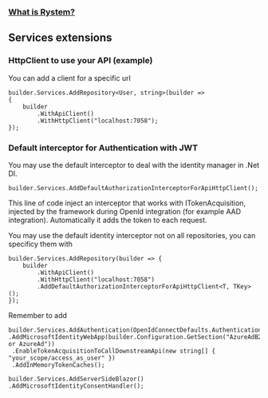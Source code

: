 ﻿### [What is Rystem?](https://github.com/KeyserDSoze/Rystem)

## Services extensions

### HttpClient to use your API (example)
You can add a client for a specific url

    builder.Services.AddRepository<User, string>(builder =>
    {
        builder
            .WithApiClient()
            .WithHttpClient("localhost:7058");
    });

### Default interceptor for Authentication with JWT
You may use the default interceptor to deal with the identity manager in .Net DI.

    builder.Services.AddDefaultAuthorizationInterceptorForApiHttpClient();

This line of code inject an interceptor that works with ITokenAcquisition, injected by the framework during OpenId integration (for example AAD integration).
Automatically it adds the token to each request.

You may use the default identity interceptor not on all repositories, you can specificy them with

    builder.Services.AddRepository(builder => {
        builder
            .WithApiClient()
            .WithHttpClient("localhost:7058")
            .AddDefaultAuthorizationInterceptorForApiHttpClient<T, TKey>();
    });

Remember to add

    builder.Services.AddAuthentication(OpenIdConnectDefaults.AuthenticationScheme)
    .AddMicrosoftIdentityWebApp(builder.Configuration.GetSection("AzureAdB2C or AzureAd"))
     .EnableTokenAcquisitionToCallDownstreamApi(new string[] { "your_scope/access_as_user" })
     .AddInMemoryTokenCaches();

    builder.Services.AddServerSideBlazor()
    .AddMicrosoftIdentityConsentHandler();